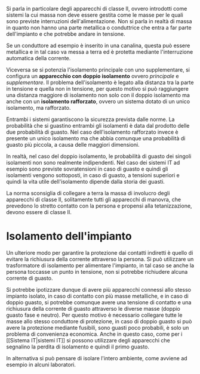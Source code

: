 Si parla in particolare degli apparecchi di classe II, ovvero introdotti come sistemi la cui massa non deve essere gestita come le masse per le quali sono previste interruzioni dell'alimentazione.
Non si parla in realtà di massa in quanto non hanno una parte metallica o conduttrice che entra a far parte dell'impianto e che potrebbe andare in tensione.

Se un conduttore ad esempio è inserito in una canalina, questa può essere metallica e in tal caso va messa a terra ed è protetta mediante l'interruzione automatica della corrente.

Viceversa se si potenzia l'isolamento principale con uno supplementare, si configura un **apparecchio con doppio isolamento** ovvero *principale* e *supplementare*. Il problema dell'isolamento è legato alla distanza tra la parte in tensione e quella non in tensione, per questo motivo si può raggiungere una distanza maggiore di isolamento non solo con il doppio isolamento ma anche con un **isolamento rafforzato**, ovvero un sistema dotato di un unico isolamento, ma rafforzato.

Entrambi i sistemi garantiscono la sicurezza prevista dalle norme.
La probabilità che si guastino entrambi gli isolamenti è data dal prodotto delle due probabilità di guasto. Nel caso dell'isolamento rafforzato invece è presente un unico isolamento ma che abbia comunque una probabilità di guasto più piccola, a causa delle maggiori dimensioni.

In realtà, nel caso del doppio isolamento, le probabilità di guasto dei singoli isolamenti non sono realmente indipendenti.
Nel caso dei sistemi IT ad esempio sono previste sovratensioni in caso di guasto e quindi gli isolamenti vengono sottoposti, in caso di guasto, a tensioni superiori e quindi la vita utile dell'isolamento dipende dalla storia dei guasti.

La norma sconsiglia di collegare a terra la massa di involucro degli apparecchi di classe II, solitamente tutti gli apparecchi di manovra, che prevedono lo stretto contatto con la persona e propensi alla tetanizzazione, devono essere di classe II.


# Isolamento dell'impianto
Un ulteriore modo per garantire la protezione dai contatti indiretti è quello di evitare la richiusura della corrente attraverso la persona.
Si può utilizzare un trasformatore di isolamento per alimentare l'impianto, in tal caso se anche la persona toccasse un punto in tensione, non si potrebbe richiudere alcuna corrente di guasto.

Si potrebbe ipotizzare dunque di avere più apparecchi connessi allo stesso impianto isolato, in caso di contatto con più masse metalliche, e in caso di doppio guasto, si potrebbe comunque avere una tensione di contatto e una richiusura della corrente di guasto attraverso le diverse masse (doppio guasto fase e neutro).
Per questo motivo è necessario collegare tutte le masse allo stesso conduttore di protezione, in caso di doppio guasto si può avere la protezione mediante fusibili, sono guasti poco probabili, è solo un problema di convenienza economica.
Anche in questo caso, come per i [[Sistema IT|sistemi IT]] si possono utilizzare degli apparecchi che segnalino la perdita di isolamento e quindi il primo guasto.

In alternativa si può pensare di isolare l'intero ambiente, come avviene ad esempio in alcuni laboratori.

